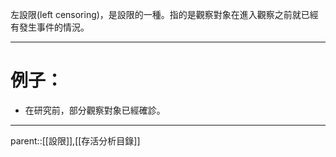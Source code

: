左設限(left censoring)，是設限的一種。指的是觀察對象在進入觀察之前就已經有發生事件的情況。
- - -
# 例子：
- 在研究前，部分觀察對象已經確診。
- - -
parent::[[設限]],[[存活分析目錄]]